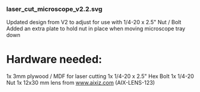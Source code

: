 ### laser_cut_microscope_v2.2.svg

Updated design from V2 to adjust for use with 1/4-20 x 2.5" Nut / Bolt
Added an extra plate to hold nut in place when moving microscope tray down

Hardware needed:
===
1x 3mm plywood / MDF for laser cutting
1x 1/4-20 x 2.5" Hex Bolt
1x 1/4-20 Nut
1x 12x30 mm lens from www.aixiz.com (AIX-LENS-123)
